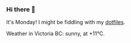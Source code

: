 ### Hi there :wave:

It's Monday! I might be fiddling with my [dotfiles](https://github.com/bewuethr/dotfiles).

Weather in Victoria BC: sunny, at +11°C.
